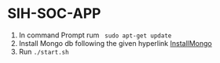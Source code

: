 # SIH-SOC-APP
1. In command Prompt rum <code> sudo apt-get update </code>
2. Install Mongo db following the given hyperlink [InstallMongo](htps://docs.mongodb.com/manual/installation/)
3. Run <code>./start.sh</code>

